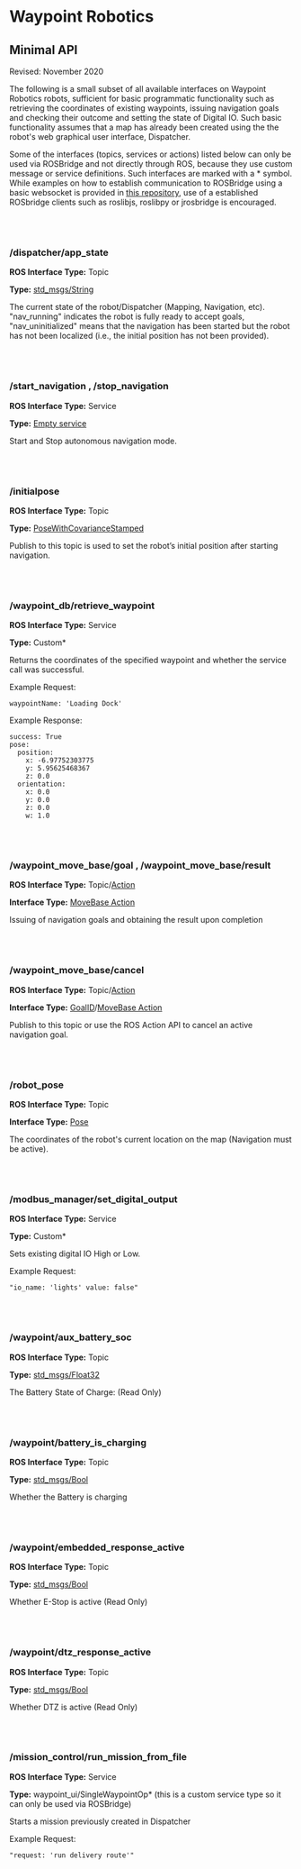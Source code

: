 # Waypoint Robotics
## Minimal API
Revised: November 2020

The following is a small subset of all available interfaces on Waypoint Robotics robots, sufficient for basic programmatic functionality such as retrieving the coordinates of existing waypoints, issuing navigation goals and checking their outcome and setting the state of Digital IO. Such basic functionality assumes that a map has already been created using the the robot's web graphical user interface, Dispatcher.

Some of the interfaces (topics, services or actions) listed below can only be used via ROSBridge and not directly through ROS, because they use custom message or service definitions. Such interfaces are marked with a * symbol. While examples on how to establish communication to ROSBridge using a basic websocket is provided in [this repository][examples-repo], use of a established ROSbridge clients such as roslibjs, roslibpy or jrosbridge is encouraged.

<br/><br/>
### /dispatcher/app_state
**ROS Interface Type:** Topic

**Type:** [std_msgs/String][std_msgs/String]

The current state of the robot/Dispatcher (Mapping, Navigation, etc). "nav_running" indicates the robot is fully ready to accept goals, "nav_uninitialized" means that the navigation has been started but the robot has not been localized (i.e., the initial position has not been provided).

<br/><br/>
### /start_navigation , /stop_navigation
**ROS Interface Type:** Service

**Type:** [Empty service][empty-service]

Start and Stop autonomous navigation mode.

<br/><br/>
### /initialpose
**ROS Interface Type:** Topic

**Type:** [PoseWithCovarianceStamped][pose-with-covariance-stamped]

Publish to this topic is used to set the robot’s initial position after starting navigation.

<br/><br/>
### /waypoint_db/retrieve_waypoint
**ROS Interface Type:** Service

**Type:** Custom*

Returns the coordinates of the specified waypoint and whether the service call was successful. 

Example Request:

    waypointName: 'Loading Dock'

Example Response:

```
success: True
pose: 
  position: 
    x: -6.97752303775
    y: 5.95625468367
    z: 0.0
  orientation: 
    x: 0.0
    y: 0.0
    z: 0.0
    w: 1.0
```

<br/><br/>
### /waypoint_move_base/goal , /waypoint_move_base/result
**ROS Interface Type:** Topic/[Action][actions]

**Interface Type:** [MoveBase Action][move-base-action]

Issuing of navigation goals and obtaining the result upon completion

<br/><br/>
### /waypoint_move_base/cancel
**ROS Interface Type:** Topic/[Action][actions]

**Interface Type:** [GoalID][goal-id]/[MoveBase Action][move-base-action]

Publish to this topic or use the ROS Action API to cancel an active navigation goal.

<br/><br/>
### /robot_pose
**ROS Interface Type:** Topic

**Interface Type:** [Pose][pose]

The coordinates of the robot's current location on the map (Navigation must be active).

<br/><br/>
### /modbus_manager/set_digital_output
**ROS Interface Type:** Service

**Type:** Custom*

Sets existing digital IO High or Low.

Example Request:

    "io_name: 'lights' value: false"

<br/><br/>
### /waypoint/aux_battery_soc
**ROS Interface Type:** Topic

**Type:** [std_msgs/Float32][float-32]

The Battery State of Charge: (Read Only)

<br/><br/>
### /waypoint/battery_is_charging
**ROS Interface Type:** Topic

**Type:** [std_msgs/Bool][bool]

Whether the Battery is charging

<br/><br/>
### /waypoint/embedded_response_active
**ROS Interface Type:** Topic

**Type:** [std_msgs/Bool][bool]

Whether E-Stop is active (Read Only)

<br/><br/>
### /waypoint/dtz_response_active
**ROS Interface Type:** Topic

**Type:** [std_msgs/Bool][bool]

Whether DTZ is active (Read Only)

<br/><br/>
### /mission_control/run_mission_from_file
**ROS Interface Type:** Service

**Type:** waypoint_ui/SingleWaypointOp* (this is a custom service type so it can only be used via ROSBridge)

Starts a mission previously created in Dispatcher

Example Request:

    "request: 'run delivery route'"


[examples-repo]: <https://github.com/waypointrobotics/rosbridge-websocket-examples>
[move-base-action]: <http://docs.ros.org/en/melodic/api/move_base_msgs/html/action/MoveBase.html>
[empty-service]: <http://docs.ros.org/en/melodic/api/std_srvs/html/srv/Empty.html>
[pose-with-covariance-stamped]: <http://docs.ros.org/en/api/geometry_msgs/html/msg/PoseWithCovarianceStamped.html>
[pose]: <http://docs.ros.org/en/melodic/api/geometry_msgs/html/msg/Pose.html>
[goal-id]: <http://docs.ros.org/en/kinetic/api/actionlib_msgs/html/msg/GoalID.html>
[actions]: <http://wiki.ros.org/actionlib>
[bool]: <http://docs.ros.org/en/api/std_msgs/html/msg/Bool.html>
[float-32]: <http://docs.ros.org/en/melodic/api/std_msgs/html/msg/Float32.html>
[std_msgs/String]: <http://docs.ros.org/en/melodic/api/std_msgs/html/msg/String.html>
